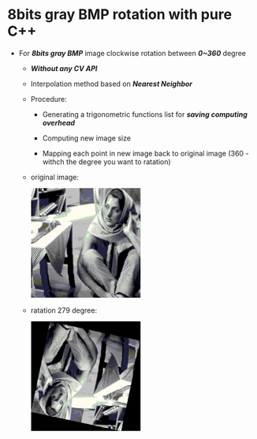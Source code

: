 # 8bits gray BMP rotation with pure C++

* For ***8bits gray BMP*** image clockwise rotation between ***0~360*** degree

  * ***Without any CV API***
  
  * Interpolation method based on ***Nearest Neighbor***
  
  * Procedure:
  
    * Generating a trigonometric functions list for ***saving computing overhead***
  
    * Computing new image size
    
    * Mapping each point in new image back to original image (360 - withch the degree you want to ratation)

  * original image:
 
     <img src="/woman.bmp" width="222">
     
  * ratation 279 degree:
  
     <img src="/rotation_1.bmp" width="222">
  


